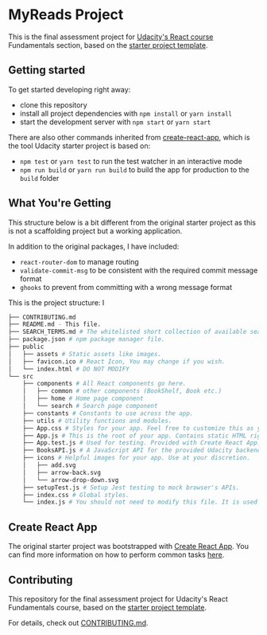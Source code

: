 # MyReads Project

This is the final assessment project for [Udacity's React course](https://www.udacity.com/course/react-nanodegree--nd019) Fundamentals section, based on the [starter project template](https://github.com/udacity/reactnd-project-myreads-starter).

## Getting started

To get started developing right away:

* clone this repository
* install all project dependencies with `npm install` or `yarn install`
* start the development server with `npm start` or `yarn start`

There are also other commands inherited from [create-react-app](https://github.com/facebookincubator/create-react-app), which is the tool Udacity starter project is based on:

* `npm test` or `yarn test` to run the test watcher in an interactive mode
* `npm run build` or `yarn run build` to build the app for production to the `build` folder

## What You're Getting

This structure below is a bit different from the original starter project as this is not a scaffolding project but a working application.

In addition to the original packages, I have included:

* `react-router-dom` to manage routing
* `validate-commit-msg` to be consistent with the required commit message format
* `ghooks` to prevent from committing with a wrong message format

This is the project structure:
I
```bash
├── CONTRIBUTING.md
├── README.md - This file.
├── SEARCH_TERMS.md # The whitelisted short collection of available search terms for you to use with your app.
├── package.json # npm package manager file.
├── public
│   ├── assets # Static assets like images.
│   ├── favicon.ico # React Icon, You may change if you wish.
│   └── index.html # DO NOT MODIFY
└── src
    ├── components # All React components go here.
    │   ├── common # other components (BookShelf, Book etc.)
    │   ├── home # Home page component
    │   └── search # Search page component
    ├── constants # Constants to use across the app.
    ├── utils # Utility functions and modules.
    ├── App.css # Styles for your app. Feel free to customize this as you desire.
    ├── App.js # This is the root of your app. Contains static HTML right now.
    ├── App.test.js # Used for testing. Provided with Create React App.
    ├── BooksAPI.js # A JavaScript API for the provided Udacity backend. Instructions for the methods are below.
    ├── icons # Helpful images for your app. Use at your discretion.
    │   ├── add.svg
    │   ├── arrow-back.svg
    │   └── arrow-drop-down.svg
    ├── setupTest.js # Setup Jest testing to mock browser's APIs.
    ├── index.css # Global styles.
    └── index.js # You should not need to modify this file. It is used for DOM rendering only.
```



## Create React App

The original starter project was bootstrapped with [Create React App](https://github.com/facebookincubator/create-react-app). You can find more information on how to perform common tasks [here](https://github.com/facebookincubator/create-react-app/blob/master/packages/react-scripts/template/README.md).

## Contributing

This repository for the final assessment project for Udacity's React Fundamentals course, based on the [starter project template](https://github.com/udacity/reactnd-project-myreads-starter).

For details, check out [CONTRIBUTING.md](CONTRIBUTING.md).
